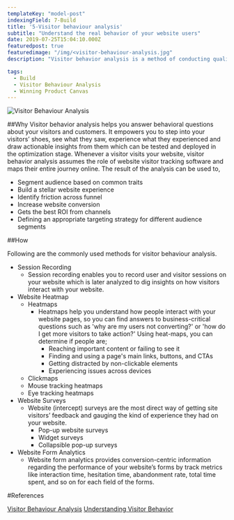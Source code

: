 ```yaml
---
templateKey: "model-post"
indexingField: 7-Build
title: '5-Visitor behaviour analysis'
subtitle: "Understand the real behavior of your website users"
date: 2019-07-25T15:04:10.000Z
featuredpost: true
featuredimage: "/img/<visitor-behaviour-analysis.jpg"
description: "Visitor behavior analysis is a method of conducting qualitative research on visitors’ website behavior. Visitor behavior analysis involves employing multiple qualitative tools that help you track your website’s performance, understand website visitors’ on-site behavior, identify experience breakages, connect with individual visitors for feedback and suggestions, and then utilize all the insights to optimize the site-wide experience."

tags:
  - Build
  - Visitor Behaviour Analysis
  - Winning Product Canvas
---
```


![Visitor Behaviour Analysis](/img/visitor-behaviour-analysis.jpg)

##Why
Visitor behavior analysis helps you answer behavioral questions about your visitors and customers. It empowers you to step into your visitors’ shoes, see what they saw, experience what they experienced and draw actionable insights from them which can be tested and deployed in the optimization stage. Whenever a visitor visits your website, visitor behavior analysis assumes the role of website visitor tracking software and maps their entire journey online. The result of the analysis can be used to, 
- Segment audience based on common traits
- Build a stellar website experience
- Identify friction across funnel
- Increase website conversion
- Gets the best ROI from channels
- Defining an appropriate targeting strategy for different audience segments


##How

Following are the commonly used methods for visitor behaviour analysis.
- Session Recording
  - Session recording enables you to record user and visitor sessions on your website which is later analyzed to dig insights on how visitors interact with your website.
- Website Heatmap
  - Heatmaps
    - Heatmaps help you understand how people interact with your website pages, so you can find answers to business-critical questions such as 'why are my users not converting?' or 'how do I get more visitors to take action?' Using heat-maps, you can determine if people are;
      - Reaching important content or failing to see it
      - Finding and using a page's main links, buttons, and CTAs
      - Getting distracted by non-clickable elements
      - Experiencing issues across devices
  - Clickmaps
  - Mouse tracking heatmaps
  - Eye tracking heatmaps
- Website Surveys
  - Website (intercept) surveys are the most direct way of getting site visitors’ feedback and gauging the kind of experience they had on your website.
    - Pop-up website surveys
    - Widget surveys
    - Collapsible pop-up surveys
- Website Form Analytics
  - Website form analytics provides conversion-centric information regarding the performance of your website’s forms by track metrics like interaction time, hesitation time, abandonment rate, total time spent, and so on for each field of the forms.

#References

[Visitor Behaviour Analysis](https://vwo.com/visitor-behavior-analysis/)
[Understanding Visitor Behavior](https://www.practicalecommerce.com/Web-Analytics-Understanding-Visitor-Behavior)
